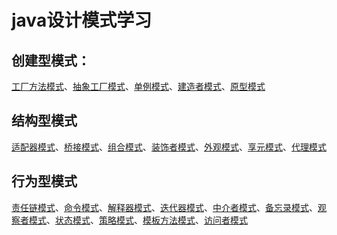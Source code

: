 ﻿# java设计模式学习
## 创建型模式：
[工厂方法模式](https://github.com/vegetate0708/javaDesignMode/blob/master/DesignPattern/src/Pattren1/FactoryPattern/%E5%B7%A5%E5%8E%82%E6%A8%A1%E5%BC%8F "工厂方法模式")、[抽象工厂模式](https://github.com/vegetate0708/javaDesignMode/blob/master/DesignPattern/src/Pattren1/FactoryPattern/%E5%B7%A5%E5%8E%82%E6%A8%A1%E5%BC%8F "抽象工厂模式")、[单例模式](https://github.com/vegetate0708/javaDesignMode/blob/master/DesignPattern/src/Pattren1/SingletonPattern/%E5%8D%95%E4%BE%8B%E6%A8%A1%E5%BC%8F "单例模式")、[建造者模式](https://github.com/vegetate0708/javaDesignMode/blob/master/DesignPattern/src/Pattren1/BuilderPattern/%E5%BB%BA%E9%80%A0%E8%80%85%E6%A8%A1%E5%BC%8F.md "建造者模式")、[原型模式](https://github.com/vegetate0708/javaDesignMode/blob/master/DesignPattern/src/Pattren1/PrototypePattern/%E5%8E%9F%E5%9E%8B%E6%A8%A1%E5%BC%8F "原型模式")
## 结构型模式
[适配器模式](https://github.com/vegetate0708/javaDesignMode/tree/master/DesignPattern/src/Pattern2/AdapterPattern "适配器模式")、[桥接模式](https://github.com/vegetate0708/javaDesignMode/tree/master/DesignPattern/src/Pattern2/BridgePattern "桥接模式")、[组合模式](https://github.com/vegetate0708/javaDesignMode/blob/master/DesignPattern/src/Pattern2/CompositePattern/%E7%BB%84%E5%90%88%E6%A8%A1%E5%BC%8F "组合模式")、[装饰者模式](https://github.com/vegetate0708/javaDesignMode/blob/master/DesignPattern/src/Pattern2/DecoratorPattern/%E8%A3%85%E9%A5%B0%E8%80%85%E6%A8%A1%E5%BC%8F "装饰者模式")、[外观模式](https://github.com/vegetate0708/javaDesignMode/blob/master/DesignPattern/src/Pattern2/FacadePattern/%E5%A4%96%E8%A7%82%E6%A8%A1%E5%BC%8F.md "外观模式")、[享元模式](https://github.com/vegetate0708/javaDesignMode/tree/master/DesignPattern/src/Pattern2/FlyweightPattern "享元模式")、[代理模式](https://github.com/vegetate0708/javaDesignMode/blob/master/DesignPattern/src/Pattern2/ProxyPattern/%E4%BB%A3%E7%90%86%E6%A8%A1%E5%BC%8F.md "代理模式")
## 行为型模式
[责任链模式](https://github.com/vegetate0708/javaDesignMode/blob/master/DesignPattern/src/Pattern3/ChainOfResponsibilityPattern/%E8%B4%A3%E4%BB%BB%E9%93%BE%E6%A8%A1%E5%BC%8F.md "责任链模式")、[命令模式](https://github.com/vegetate0708/javaDesignMode/blob/master/DesignPattern/src/Pattern3/CommandPattern/%E5%91%BD%E4%BB%A4%E6%A8%A1%E5%BC%8F.md "命令模式")、[解释器模式](https://github.com/vegetate0708/javaDesignMode/blob/master/DesignPattern/src/Pattern3/InterpreterPattern/%E8%A7%A3%E9%87%8A%E5%99%A8%E6%A8%A1%E5%BC%8F.md "解释器模式")、[迭代器模式](https://github.com/vegetate0708/javaDesignMode/blob/master/DesignPattern/src/Pattern3/IteratorPattern/%E8%BF%AD%E4%BB%A3%E5%99%A8%E6%A8%A1%E5%BC%8F.md "迭代器模式")、[中介者模式](https://github.com/vegetate0708/javaDesignMode/tree/master/DesignPattern/src/Pattern3/MediatorPattern "中介者模式")、[备忘录模式](https://github.com/vegetate0708/javaDesignMode/tree/master/DesignPattern/src/Pattern3/MementoPattern "备忘录模式")、[观察者模式](https://github.com/vegetate0708/javaDesignMode/tree/master/DesignPattern/src/Pattern3/ObserverPattern "观察者模式")、[状态模式](https://github.com/vegetate0708/javaDesignMode/tree/master/DesignPattern/src/Pattern3/StatePattern "状态模式")、[策略模式](https://github.com/vegetate0708/javaDesignMode/tree/master/DesignPattern/src/Pattern3/StrategyPattern "策略模式")、[模板方法模式](https://github.com/vegetate0708/javaDesignMode/tree/master/DesignPattern/src/Pattern3/TempleteMethodPattern "模板方法模式")、[访问者模式](https://github.com/vegetate0708/javaDesignMode/tree/master/DesignPattern/src/Pattern3/VisitorPattern "访问者模式")
